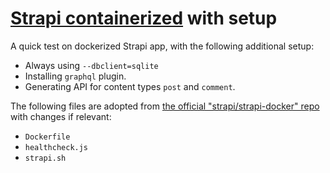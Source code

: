 # [Strapi containerized](https://github.com/strapi/strapi-docker) with setup

A quick test on dockerized Strapi app, with the following additional setup:

- Always using `--dbclient=sqlite`
- Installing `graphql` plugin.
- Generating API for content types `post` and `comment`.

The following files are adopted from [the official "strapi/strapi-docker" repo](https://github.com/strapi/strapi-docker) with changes if relevant:

- `Dockerfile`
- `healthcheck.js`
- `strapi.sh`
